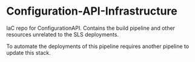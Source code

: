 # Configuration-API-Infrastructure
IaC repo for ConfigurationAPI. Contains the build pipeline and other resources unrelated to the SLS deployments.

To automate the deployments of this pipeline requires another pipeline to update this stack.
